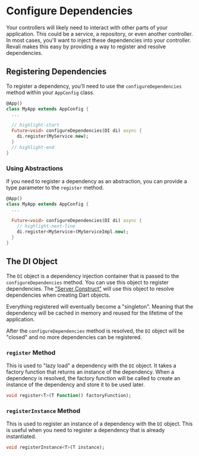 # Configure Dependencies

Your controllers will likely need to interact with other parts of your application. This could be a service, a repository, or even another controller. In most cases, you'll want to inject these dependencies into your controller. Revali makes this easy by providing a way to register and resolve dependencies.

## Registering Dependencies

To register a dependency, you'll need to use the `configureDependencies` method within your `AppConfig` class.

```dart title="routes/my_app.dart"
@App()
class MyApp extends AppConfig {
  ...

  // highlight-start
  Future<void> configureDependencies(DI di) async {
    di.register(MyService.new);
  }
  // highlight-end
}
```

### Using Abstractions

If you need to register a dependency as an abstraction, you can provide a type parameter to the `register` method.

```dart title="routes/my_app.dart"
@App()
class MyApp extends AppConfig {
  ...
  
  Future<void> configureDependencies(DI di) async {
    // highlight-next-line
    di.register<MyService>(MyServiceImpl.new);
  }
}
```

## The DI Object

The `DI` object is a dependency injection container that is passed to the `configureDependencies` method. You can use this object to register dependencies. The ["Server Construct"][server-construct] will use this object to resolve dependencies when creating Dart objects.

Everything registered will eventually become a "singleton". Meaning that the dependency will be cached in memory and reused for the lifetime of the application.

After the `configureDependencies` method is resolved, the `DI` object will be "closed" and no more dependencies can be registered.

### `register` Method

This is used to "lazy load" a dependency with the `DI` object. It takes a factory function that returns an instance of the dependency. When a dependency is resolved, the factory function will be called to create an instance of the dependency and store it to be used later.

```dart
void register<T>(T Function() factoryFunction);
```

### `registerInstance` Method

This is used to register an instance of a dependency with the `DI` object. This is useful when you need to register a dependency that is already instantiated.

```dart
void registerInstance<T>(T instance);
```

[server-construct]: ../../constructs/overview.md#server-constructs
